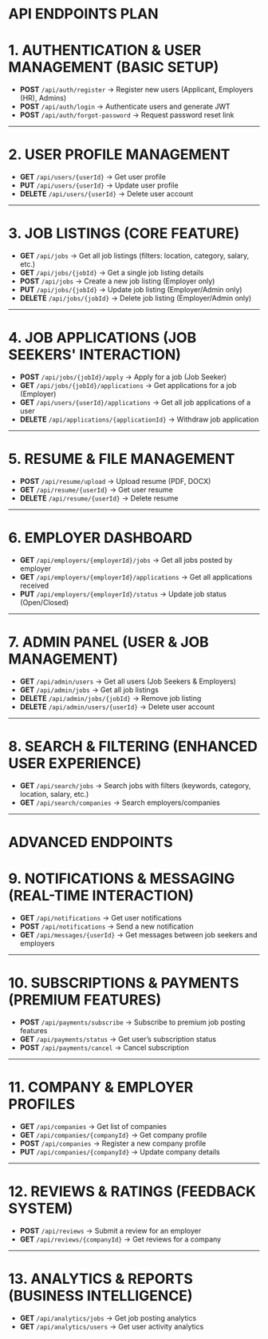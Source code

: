 # API ENDPOINTS PLAN

# **1. AUTHENTICATION & USER MANAGEMENT (BASIC SETUP)**

- **POST** `/api/auth/register` → Register new users (Applicant, Employers (HR), Admins)
- **POST** `/api/auth/login` → Authenticate users and generate JWT
- **POST** `/api/auth/forgot-password` → Request password reset link

---

# **2. USER PROFILE MANAGEMENT**

- **GET** `/api/users/{userId}` → Get user profile
- **PUT** `/api/users/{userId}` → Update user profile
- **DELETE** `/api/users/{userId}` → Delete user account

---

# **3. JOB LISTINGS (CORE FEATURE)**

- **GET** `/api/jobs` → Get all job listings (filters: location, category, salary, etc.)
- **GET** `/api/jobs/{jobId}` → Get a single job listing details
- **POST** `/api/jobs` → Create a new job listing (Employer only)
- **PUT** `/api/jobs/{jobId}` → Update job listing (Employer/Admin only)
- **DELETE** `/api/jobs/{jobId}` → Delete job listing (Employer/Admin only)

---

# **4. JOB APPLICATIONS (JOB SEEKERS' INTERACTION)**

- **POST** `/api/jobs/{jobId}/apply` → Apply for a job (Job Seeker)
- **GET** `/api/jobs/{jobId}/applications` → Get applications for a job (Employer)
- **GET** `/api/users/{userId}/applications` → Get all job applications of a user
- **DELETE** `/api/applications/{applicationId}` → Withdraw job application

---

# **5. RESUME & FILE MANAGEMENT**

- **POST** `/api/resume/upload` → Upload resume (PDF, DOCX)
- **GET** `/api/resume/{userId}` → Get user resume
- **DELETE** `/api/resume/{userId}` → Delete resume

---

# **6. EMPLOYER DASHBOARD**

- **GET** `/api/employers/{employerId}/jobs` → Get all jobs posted by employer
- **GET** `/api/employers/{employerId}/applications` → Get all applications received
- **PUT** `/api/employers/{employerId}/status` → Update job status (Open/Closed)

---

# **7. ADMIN PANEL (USER & JOB MANAGEMENT)**

- **GET** `/api/admin/users` → Get all users (Job Seekers & Employers)
- **GET** `/api/admin/jobs` → Get all job listings
- **DELETE** `/api/admin/jobs/{jobId}` → Remove job listing
- **DELETE** `/api/admin/users/{userId}` → Delete user account

---

# **8. SEARCH & FILTERING (ENHANCED USER EXPERIENCE)**

- **GET** `/api/search/jobs` → Search jobs with filters (keywords, category, location, salary, etc.)
- **GET** `/api/search/companies` → Search employers/companies

---

# ADVANCED ENDPOINTS

# **9. NOTIFICATIONS & MESSAGING (REAL-TIME INTERACTION)**

- **GET** `/api/notifications` → Get user notifications
- **POST** `/api/notifications` → Send a new notification
- **GET** `/api/messages/{userId}` → Get messages between job seekers and employers

---

# **10. SUBSCRIPTIONS & PAYMENTS (PREMIUM FEATURES)**

- **POST** `/api/payments/subscribe` → Subscribe to premium job posting features
- **GET** `/api/payments/status` → Get user’s subscription status
- **POST** `/api/payments/cancel` → Cancel subscription

---

# **11. COMPANY & EMPLOYER PROFILES**

- **GET** `/api/companies` → Get list of companies
- **GET** `/api/companies/{companyId}` → Get company profile
- **POST** `/api/companies` → Register a new company profile
- **PUT** `/api/companies/{companyId}` → Update company details

---

# **12. REVIEWS & RATINGS (FEEDBACK SYSTEM)**

- **POST** `/api/reviews` → Submit a review for an employer
- **GET** `/api/reviews/{companyId}` → Get reviews for a company

---

# **13. ANALYTICS & REPORTS (BUSINESS INTELLIGENCE)**

- **GET** `/api/analytics/jobs` → Get job posting analytics
- **GET** `/api/analytics/users` → Get user activity analytics
